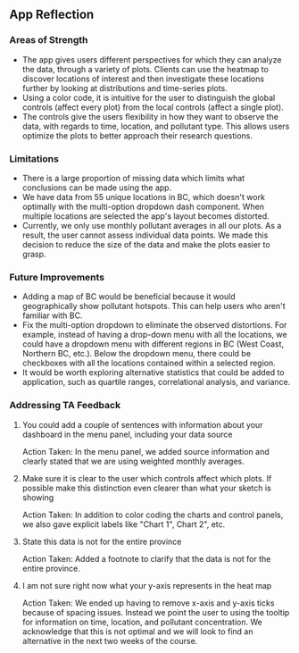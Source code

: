 ## App Reflection

### Areas of Strength
- The app gives users different perspectives for which they can analyze the data, through a variety of plots. Clients can use the heatmap to discover locations of interest and then investigate these locations further by looking at distributions and time-series plots.
- Using a color code, it is intuitive for the user to distinguish the global controls (affect every plot) from the local controls (affect a single plot).
- The controls give the users flexibility in how they want to observe the data, with regards to time, location, and pollutant type. This allows users optimize the plots to better approach their research questions.

### Limitations
- There is a large proportion of missing data which limits what conclusions can be made using the app.
- We have data from 55 unique locations in BC, which doesn't work optimally with the multi-option dropdown dash component. When multiple locations are selected the app's layout becomes distorted.
- Currently, we only use monthly pollutant averages in all our plots. As a result, the user cannot assess individual data points. We made this decision to reduce the size of the data and make the plots easier to grasp.

### Future Improvements
- Adding a map of BC would be beneficial because it would geographically show pollutant hotspots. This can help users who aren't familiar with BC.
- Fix the multi-option dropdown to eliminate the observed distortions. For example, instead of having a drop-down menu with all the locations, we could have a dropdown menu with different regions in BC (West Coast, Northern BC, etc.). Below the dropdown menu, there could be checkboxes with all the locations contained within a selected region.
- It would be worth exploring alternative statistics that could be added to application, such as quartile ranges, correlational analysis, and variance.

### Addressing TA Feedback

1. You could add a couple of sentences with information about your dashboard in the menu panel, including your data source

    Action Taken: In the menu panel, we added source information and clearly stated that we are using weighted monthly averages.

2. Make sure it is clear to the user which controls affect which plots. If possible make this distinction even clearer than what your sketch is showing

    Action Taken: In addition to color coding the charts and control panels, we also gave explicit labels like "Chart 1", Chart 2", etc.

3. State this data is not for the entire province

    Action Taken: Added a footnote to clarify that the data is not for the entire province.

4. I am not sure right now what your y-axis represents in the heat map

    Action Taken: We ended up having to remove x-axis and y-axis ticks because of spacing issues. Instead we point the user to using the tooltip for information on time, location, and pollutant concentration. We acknowledge that this is not optimal and we will look to find an alternative in the next two weeks of the course.
